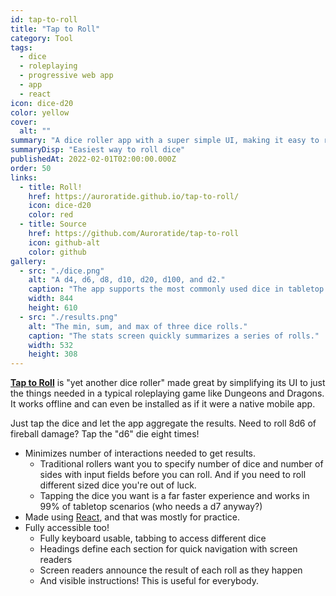 ```yaml
---
id: tap-to-roll
title: "Tap to Roll"
category: Tool
tags:
  - dice
  - roleplaying
  - progressive web app
  - app
  - react
icon: dice-d20
color: yellow
cover:
  alt: ""
summary: "A dice roller app with a super simple UI, making it easy to roll some dice quickly."
summaryDisp: "Easiest way to roll dice"
publishedAt: 2022-02-01T02:00:00.000Z
order: 50
links:
  - title: Roll!
    href: https://auroratide.github.io/tap-to-roll/
    icon: dice-d20
    color: red
  - title: Source
    href: https://github.com/Auroratide/tap-to-roll
    icon: github-alt
    color: github
gallery:
  - src: "./dice.png"
    alt: "A d4, d6, d8, d10, d20, d100, and d2."
    caption: "The app supports the most commonly used dice in tabletop games"
    width: 844
    height: 610
  - src: "./results.png"
    alt: "The min, sum, and max of three dice rolls."
    caption: "The stats screen quickly summarizes a series of rolls."
    width: 532
    height: 308
---
```


**[Tap to Roll](https://auroratide.github.io/tap-to-roll/)** is "yet another dice roller" made great by simplifying its UI to just the things needed in a typical roleplaying game like Dungeons and Dragons. It works offline and can even be installed as if it were a native mobile app.

Just tap the dice and let the app aggregate the results. Need to roll 8d6 of fireball damage? Tap the "d6" die eight times!

* Minimizes number of interactions needed to get results.
  * Traditional rollers want you to specify number of dice and number of sides with input fields before you can roll. And if you need to roll different sized dice you're out of luck.
  * Tapping the dice you want is a far faster experience and works in 99% of tabletop scenarios (who needs a d7 anyway?)
* Made using [React](https://reactjs.org/), and that was mostly for practice.
* Fully accessible too!
  * Fully keyboard usable, tabbing to access different dice
  * Headings define each section for quick navigation with screen readers
  * Screen readers announce the result of each roll as they happen
  * And visible instructions! This is useful for everybody.
